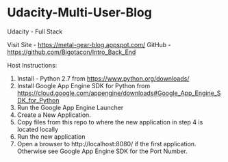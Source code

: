 # Udacity-Multi-User-Blog
Udacity - Full Stack

Visit Site - https://metal-gear-blog.appspot.com/
GitHub - https://github.com/Bigotacon/Intro_Back_End

Host Instructions:

1. Install - Python 2.7 from https://www.python.org/downloads/
2. Install Google App Engine SDK for Python from https://cloud.google.com/appengine/downloads#Google_App_Engine_SDK_for_Python
3. Run the Google App Engine Launcher
4. Create a New Application.
5. Copy files from this repo to where the new application in step 4 is located locally
6. Run the new application
7. Open a browser to http://localhost:8080/ if the first application. Otherwise see Google App Engine SDK for the Port Number.
